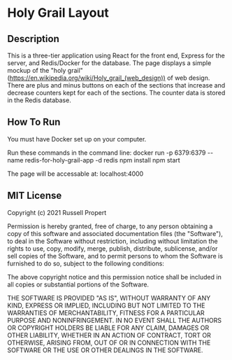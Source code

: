 # Holy Grail Layout

## Description
This is a three-tier application using React for the front end, Express for the server, and Redis/Docker for the database. The page displays a simple mockup of the "holy grail" (https://en.wikipedia.org/wiki/Holy_grail_(web_design)) of web design. There are plus and minus buttons on each of the sections that increase and decrease counters kept for each of the sections. The counter data is stored in the Redis database.

## How To Run
You must have Docker set up on your computer.

Run these commands in the command line:
docker run -p 6379:6379 --name redis-for-holy-grail-app -d redis
npm install
npm start

The page will be accessable at:
localhost:4000

## MIT License
Copyright (c) 2021 Russell Propert

Permission is hereby granted, free of charge, to any person obtaining a copy
of this software and associated documentation files (the "Software"), to deal
in the Software without restriction, including without limitation the rights
to use, copy, modify, merge, publish, distribute, sublicense, and/or sell
copies of the Software, and to permit persons to whom the Software is
furnished to do so, subject to the following conditions:

The above copyright notice and this permission notice shall be included in all
copies or substantial portions of the Software.

THE SOFTWARE IS PROVIDED "AS IS", WITHOUT WARRANTY OF ANY KIND, EXPRESS OR
IMPLIED, INCLUDING BUT NOT LIMITED TO THE WARRANTIES OF MERCHANTABILITY,
FITNESS FOR A PARTICULAR PURPOSE AND NONINFRINGEMENT. IN NO EVENT SHALL THE
AUTHORS OR COPYRIGHT HOLDERS BE LIABLE FOR ANY CLAIM, DAMAGES OR OTHER
LIABILITY, WHETHER IN AN ACTION OF CONTRACT, TORT OR OTHERWISE, ARISING FROM,
OUT OF OR IN CONNECTION WITH THE SOFTWARE OR THE USE OR OTHER DEALINGS IN THE
SOFTWARE.

